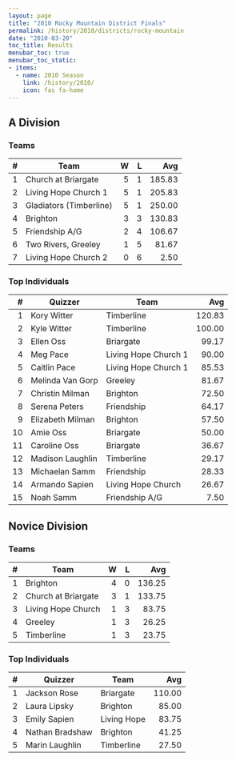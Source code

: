 ```yaml
---
layout: page
title: "2010 Rocky Mountain District Finals"
permalink: /history/2010/districts/rocky-mountain
date: "2010-03-20"
toc_title: Results
menubar_toc: true
menubar_toc_static:
- items:
  - name: 2010 Season
    link: /history/2010/
    icon: fas fa-home
---
```


## A Division

### Teams

|    # | Team                    |    W |    L |    Avg |
| ---: | ----------------------- | ---: | ---: | -----: |
|    1 | Church at Briargate     |    5 |    1 | 185.83 |
|    2 | Living Hope Church 1    |    5 |    1 | 205.83 |
|    3 | Gladiators (Timberline) |    5 |    1 | 250.00 |
|    4 | Brighton                |    3 |    3 | 130.83 |
|    5 | Friendship A/G          |    2 |    4 | 106.67 |
|    6 | Two Rivers, Greeley     |    1 |    5 |  81.67 |
|    7 | Living Hope Church 2    |    0 |    6 |   2.50 |

### Top Individuals

|    # | Quizzer          | Team                 |    Avg |
| ---: | ---------------- | -------------------- | -----: |
|    1 | Kory Witter      | Timberline           | 120.83 |
|    2 | Kyle Witter      | Timberline           | 100.00 |
|    3 | Ellen Oss        | Briargate            |  99.17 |
|    4 | Meg Pace         | Living Hope Church 1 |  90.00 |
|    5 | Caitlin Pace     | Living Hope Church 1 |  85.53 |
|    6 | Melinda Van Gorp | Greeley              |  81.67 |
|    7 | Christin Milman  | Brighton             |  72.50 |
|    8 | Serena Peters    | Friendship           |  64.17 |
|    9 | Elizabeth Milman | Brighton             |  57.50 |
|   10 | Amie Oss         | Briargate            |  50.00 |
|   11 | Caroline Oss     | Briargate            |  36.67 |
|   12 | Madison Laughlin | Timberline           |  29.17 |
|   13 | Michaelan Samm   | Friendship           |  28.33 |
|   14 | Armando Sapien   | Living Hope Church   |  26.67 |
|   15 | Noah Samm        | Friendship A/G       |   7.50 |

## Novice Division

### Teams

|    # | Team                |    W |    L |    Avg |
| ---: | ------------------- | ---: | ---: | -----: |
|    1 | Brighton            |    4 |    0 | 136.25 |
|    2 | Church at Briargate |    3 |    1 | 133.75 |
|    3 | Living Hope Church  |    1 |    3 |  83.75 |
|    4 | Greeley             |    1 |    3 |  26.25 |
|    5 | Timberline          |    1 |    3 |  23.75 |

### Top Individuals

|    # | Quizzer         | Team        |    Avg |
| ---: | --------------- | ----------- | -----: |
|    1 | Jackson Rose    | Briargate   | 110.00 |
|    2 | Laura Lipsky    | Brighton    |  85.00 |
|    3 | Emily Sapien    | Living Hope |  83.75 |
|    4 | Nathan Bradshaw | Brighton    |  41.25 |
|    5 | Marin Laughlin  | Timberline  |  27.50 |

